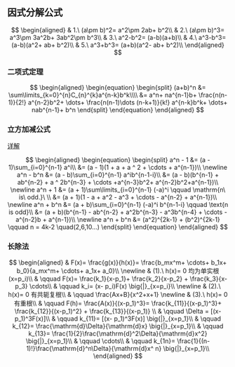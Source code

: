 ## 因式分解公式

$$
\begin{aligned}
	& 1.\ (a\pm b)^2= a^2\pm 2ab+ b^2\\
	& 2.\ (a\pm b)^3= a^3\pm 3a^2b+ 3ab^2\pm b^3\\
	& 3.\ a^2-b^2= (a-b)(a+b)\\
	& 4.\ a^3-b^3= (a-b)(a^2+ ab+ b^2)\\
	& 5.\ a^3+b^3= (a+b)(a^2- ab+ b^2)\\
\end{aligned}
$$

### 二项式定理

$$
\begin{aligned}
	\begin{equation}
		\begin{split}
			(a+b)^n &= \sum\limits_{k=0}^{n}C_{n}^{k}a^{n-k}b^k\\\\
			&= a^n+ na^{n-1}b+ \frac{n(n-1)}{2!} a^{n-2}b^2+ \dots+ \frac{n(n-1)\dots (n-k+1)}{k!} a^{n-k}b^k+ \dots+ nab^{n-1}+ b^n
		\end{split}
	\end{equation}
\end{aligned}
$$

### 立方加减公式

[详解](https://zhuanlan.zhihu.com/p/400080757)

$$
\begin{aligned}
	\begin{equation}
		\begin{split}
			a^n - 1
			&= (a - 1)\sum_{i=0}^{n-1} a^i\\
			&= (a - 1)(1 + a + a ^ 2 + \cdots + a^{n-1})\\
			\newline
			a^n - b^n
			&= (a - b)\sum_{i=0}^{n-1} a^ib^{n-1-i}\\
			&= (a - b)(b^{n-1} + ab^{n-2} + a ^ 2b^{n-3} + \cdots +a^{n-3}b^2+ a^{n-2}b^2+a^{n-1})\\
			\newline
			a^n + 1
			&= (a + 1)\sum\limits_{i=0}^{n-1} (-a)^i \qquad \mathrm{n\ is\ odd.}\ \\
			&= (a + 1)(1 - a + a^2 - a^3 + \cdots - a^{n-2} + a^{n-1})\\
			\newline
			a^n + b^n
			&= (a + b)\sum_{i=0}^{n-1} (-a)^i b^{n-1-i} \qquad \text{n is odd}\\
			&= (a + b)(b^{n-1} - ab^{n-2} + a^2b^{n-3} - a^3b^{n-4} + \cdots - a^{n-2}b + a^{n-1})\\
			\newline
			a^n + b^n
			&= (a^2)^{2k-1} + (b^2)^{2k-1} \qquad n = 4k-2 \quad(2,6,10...)
		\end{split}
	\end{equation}
\end{aligned}
$$

### 长除法

$$
\begin{aligned}
	& F(x)= \frac{g(x)}{h(x)}= \frac{b_mx^m+ \cdots+ b_1x+ b_0}{a_mx^m+ \cdots+ a_1x+ a_0}\\
	\newline
	& (1).\ h(x)= 0 均为单实根(x=p_i)\\
	& \qquad F(x)= \frac{k_1}{x-p_1}+ \frac{k_2}{x-p_2} + \frac{k_3}{x-p_3} \cdots\\
	& \qquad k_i= (x- p_i)F(x) \big{|}_{x=p_i}\\
	\newline
	& (2).\ h(x)= 0 有共轭复根\\
	& \qquad \frac{Ax+B}{x^2+x+1}
	\newline
	& (3).\ h(x)= 0 有重根\\
	& \qquad F(h)= \frac{A(x)}{(x-p_1)^3}= \frac{k_{11}}{(x-p_1)^3}+ \frac{k_{12}}{(x-p_1)^2} + \frac{k_{13}}{(x-p_1)} \\
	& \qquad \Delta = [(x- p_1)^3F(x)]\\
	& \qquad k_{11}= [(x- p_1)^3F(x)] \big{|}_{x=p_1}\\
	& \qquad k_{12}= \frac{\mathrm{d}\Delta}{\mathrm{d}x} \big{|}_{x=p_1}\\
	& \qquad k_{13}= \frac{1}{2}\frac{\mathrm{d}^2\Delta}{\mathrm{d}x^2} \big{|}_{x=p_1}\\
	& \qquad \cdots\\
	& \qquad k_{1n}= \frac{1}{(n-1)!}\frac{\mathrm{d}^n\Delta}{\mathrm{d}x^ n} \big{|}_{x=p_1}\\
\end{aligned}
$$
